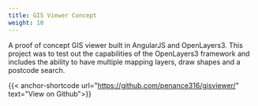 ```yaml
---
title: GIS Viewer Concept
weight: 10
---
```


A proof of concept GIS viewer built in AngularJS and OpenLayers3. This project was to test out the capabilities of the OpenLayers3 framework and includes the ability to have multiple mapping layers, draw shapes and a postcode search.

{{< anchor-shortcode url="https://github.com/penance316/gisviewer/" text="View on Github">}}